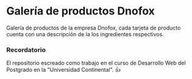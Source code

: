 # Galería de productos Dnofox
Galería de productos de la empresa Dnofox, cada tarjeta de producto cuenta con una descripción de la los ingredientes respectivos.

### Recordatorio
El repositorio escreado como trabajo en el curso de Desarrollo Web del Postgrado en la "Universidad Continental". :+1:
